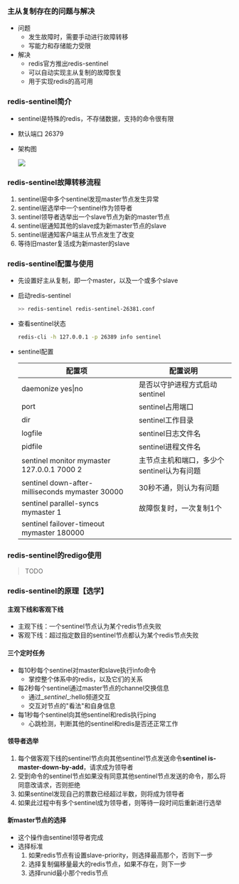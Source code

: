 ### 主从复制存在的问题与解决

* 问题
  * 发生故障时，需要手动进行故障转移
  * 写能力和存储能力受限
* 解决
  * redis官方推出redis-sentinel
  * 可以自动实现主从复制的故障恢复
  * 用于实现redis的高可用

### redis-sentinel简介

- sentinel是特殊的redis，不存储数据，支持的命令很有限

- 默认端口 26379

- 架构图

  ![](C:\Users\narli\Desktop\learning\Redis\07.Redis-Sentinel\images\sentinel架构图.PNG)

### redis-sentinel故障转移流程

1. sentinel层中多个sentinel发现master节点发生异常
2. sentinel层选举中一个sentinel作为领导者
3. sentinel领导者选举出一个slave节点为新的master节点
4. sentinel层通知其他的slave成为新master节点的slave
5. sentinel层通知客户端主从节点发生了改变
6. 等待旧master复活成为新master的slave

### redis-sentinel配置与使用

* 先设置好主从复制，即一个master，以及一个或多个slave

* 启动redis-sentinel

  ```bash
  >> redis-sentinel redis-sentinel-26381.conf
  ```

* 查看sentinel状态

  ```bash
  redis-cli -h 127.0.0.1 -p 26389 info sentinel
  ```

* sentinel配置

  | 配置项                                          | 配置说明                                   |
  | ----------------------------------------------- | ------------------------------------------ |
  | daemonize yes\|no                               | 是否以守护进程方式启动sentinel             |
  | port                                            | sentinel占用端口                           |
  | dir                                             | sentinel工作目录                           |
  | logfile                                         | sentinel日志文件名                         |
  | pidfile                                         | sentinel进程文件名                         |
  | sentinel monitor mymaster 127.0.0.1 7000 2      | 主节点主机和端口，多少个sentinel认为有问题 |
  | sentinel down-after-milliseconds mymaster 30000 | 30秒不通，则认为有问题                     |
  | sentinel parallel-syncs mymaster 1              | 故障恢复时，一次复制1个                    |
  | sentinel failover-timeout mymaster 180000       |                                            |

  

### redis-sentinel的redigo使用

>TODO

### redis-sentinel的原理【选学】

#### 主观下线和客观下线

* 主观下线：一个sentinel节点认为某个redis节点失败
* 客观下线：超过指定数目的sentinel节点都认为某个redis节点失败

#### 三个定时任务

* 每10秒每个sentinel对master和slave执行info命令
  * 掌控整个体系中的redis，以及它们的关系
* 每2秒每个sentinel通过master节点的channel交换信息
  * 通过\__sentinel__:hello频道交互
  * 交互对节点的"看法"和自身信息
* 每1秒每个sentinel向其他sentinel和redis执行ping
  * 心跳检测，判断其他的sentinel和redis是否还正常工作

#### 领导者选举

1. 每个做客观下线的sentinel节点向其他sentinel节点发送命令**sentinel is-master-down-by-add**，请求成为领导者
2. 受到命令的sentinel节点如果没有同意其他sentinel节点发送的命令，那么将同意改请求，否则拒绝
3. 如果sentinel发现自己的票数已经超过半数，则将成为领导者
4. 如果此过程中有多个sentinel成为领导者，则等待一段时间后重新进行选举

#### 新master节点的选择

* 这个操作由sentinel领导者完成
* 选择标准
  1. 如果redis节点有设置slave-priority，则选择最高那个，否则下一步
  2. 选择复制偏移量最大的redis节点，如果不存在，则下一步
  3. 选择runid最小那个redis节点





